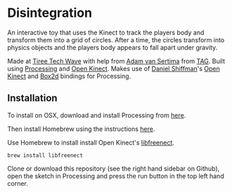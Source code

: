 Disintegration
==============

An interactive toy that uses the Kinect to track the players body and transform them into a grid of circles.  After a time, the circles transform into physics objects and the players body appears to fall apart under gravity.  

Made at [Tiree Tech Wave](http://tireetechwave.org/) with help from [Adam van Sertima](http://tag.hexagram.ca/people/adam-van-sertima/) from [TAG](http://tag.hexagram.ca/).  Built using [Processing](http://www.processing.org) and [Open Kinect](http://openkinect.org/wiki/Main_Page).  Makes use of [Daniel Shiffman](http://shiffman.net/)'s [Open Kinect](http://shiffman.net/p5/kinect/) and [Box2d](https://github.com/shiffman/Box2D-for-Processing) bindings for Processing.

Installation
------------
To install on OSX, download and install Processing from [here](https://processing.org/download/).

Then install Homebrew using the instructions [here](http://brew.sh/).

Use Homebrew to install install Open Kinect's [libfreenect](https://github.com/OpenKinect/libfreenect).

```
brew install libfreenect
```
Clone or download this repository (see the right hand sidebar on Github), open the sketch in Processing and press the run button in the top left hand corner.